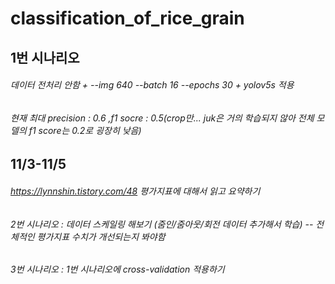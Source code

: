 # classification_of_rice_grain

## 1번 시나리오
###### 데이터 전처리 안함 + --img 640 --batch 16 --epochs 30 + yolov5s 적용
###### 현재 최대 precision : 0.6 ,f1 socre : 0.5(crop만... juk은 거의 학습되지 않아 전체 모델의 f1 score는 0.2로 굉장히 낮음)

## 11/3-11/5
###### https://lynnshin.tistory.com/48 평가지표에 대해서 읽고 요약하기
###### 2번 시나리오 : 데이터 스케일링 해보기 (줌인/줌아웃/회전 데이터 추가해서 학습) -- 전체적인 평가지표 수치가 개선되는지 봐야함
###### 3번 시나리오 : 1번 시나리오에 cross-validation 적용하기

